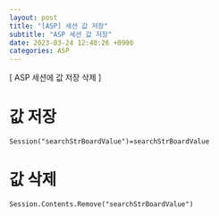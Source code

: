 ```yaml
---
layout: post
title: "[ASP] 세션 값 저장"
subtitle: "ASP 세션 값 저장"
date: 2023-03-24 12:40:26 +0900
categories: ASP
---
```

[ ASP 세션에 값 저장 삭제 ]



# 값 저장

	Session("searchStrBoardValue")=searchStrBoardValue

# 값 삭제 


	Session.Contents.Remove("searchStrBoardValue")

		
                                                                                                                                                                     
